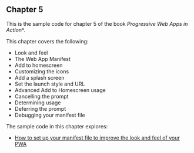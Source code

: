 ## Chapter 5

This is the sample code for chapter 5 of the book *Progressive Web Apps in Action**.  

This chapter covers the following:

- Look and feel
- The Web App Manifest
- Add to homescreen
- Customizing the icons
- Add a splash screen
- Set the launch style and URL
- Advanced Add to Homescreen usage
- Cancelling the prompt
- Determining usage
- Deferring the prompt
- Debugging your manifest file


The sample code in this chapter explores:

- [How to set up your manifest file to improve the look and feel of your PWA](https://github.com/deanhume/progressive-web-apps-book/tree/master/chapter-5/look-and-feel)
